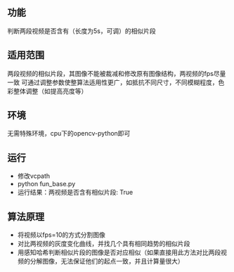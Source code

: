 ## 功能
判断两段视频是否含有（长度为5s，可调）的相似片段

## 适用范围
两段视频的相似片段，其图像不能被裁减和修改原有图像结构，两视频的fps尽量一致
可通过调整参数使整算法适用性更广，如抵抗不同尺寸，不同模糊程度，色彩整体调整（如提高亮度等）

## 环境
无需特殊环境，cpu下的opencv-python即可

## 运行
* 修改vcpath
* python fun_base.py
* 运行结果：两视频是否含有相似片段:  True

## 算法原理
* 将视频以fps=10的方式分割图像
* 对比两视频的灰度变化曲线，并找几个具有相同趋势的相似片段
* 用感知哈希判断相似片段的图像是否对应相似（如果直接用此方法对比两段视频的分解图像，无法保证他们的起点一致，并且计算量很大）
